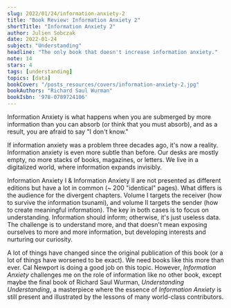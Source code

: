 ```yaml
---
slug: 2022/01/24/information-anxiety-2
title: "Book Review: Information Anxiety 2"
shortTitle: "Information Anxiety 2"
author: Julien Sobczak
date: 2022-01-24
subject: "Understanding"
headline: "The only book that doesn't increase information anxiety."
note: 14
stars: 4
tags: [understanding]
topics: [data]
bookCover: "/posts_resources/covers/information-anxiety-2.jpg"
bookAuthors: "Richard Saul Wurman"
bookIsbn: '978-0789724106'
---
```



Information Anxiety is what happens when you are submerged by more information than you can absorb (or think that you must absorb), and as a result, you are afraid to say "I don't know."

If information anxiety was a problem three decades ago, it's now a reality. Information anxiety is even more subtle than before. Our desks are mostly empty, no more stacks of books, magazines, or letters. We live in a digitalized world, where information expands invisibly.

Information Anxiety I & Information Anxiety II are not presented as different editions but have a lot in common (~ 200 "identical" pages). What differs is the audience for the divergent chapters. Volume I targets the receiver (how to survive the information tsunami), and volume II targets the sender (how to create meaningful information). The key in both cases is to focus on understanding. Information should inform; otherwise, it's just useless data. The challenge is to understand more, and that doesn't mean exposing ourselves to more and more information, but developing interests and nurturing our curiosity.

A lot of things have changed since the original publication of this book (or a lot of things have worsened to be exact). We need books like this more than ever. Cal Newport is doing a good job on this topic. However, _Information Anxiety_ challenges me on the role of information like no other book, except maybe the final book of Richard Saul Wurman, _Understanding Understanding_, a masterpiece where the essence of _Information Anxiety_ is still present and illustrated by the lessons of many world-class contributors.

